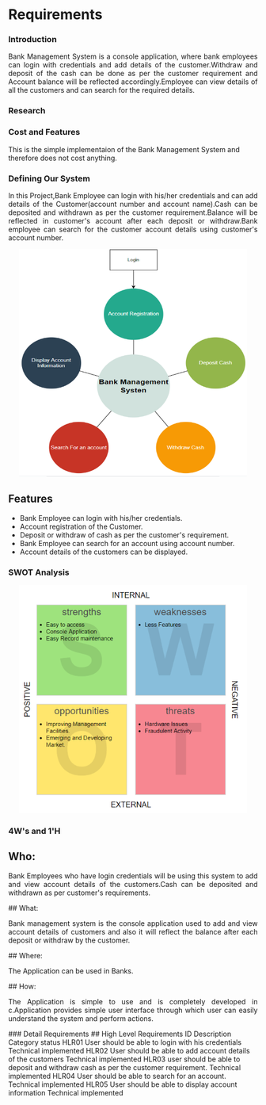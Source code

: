 # Requirements

### Introduction
<p align="justify">Bank Management System is a console application, where bank employees can login with  credentials and add details of the customer.Withdraw and deposit of the cash can be done as per the customer requirement and Account balance will be reflected accordingly.Employee can view details of all the customers and can search for the required details.</p>

### Research


### Cost and Features
This is the simple implementaion of the Bank Management System and therefore does not cost anything.

### Defining Our System
<p align="justify">In this Project,Bank Employee can login with his/her credentials and can add details of the Customer(account number and account name).Cash can be deposited and withdrawn as per the customer requirement.Balance will be reflected in customer's account after each deposit or withdraw.Bank employee can search for the customer account details using customer's account number.</p>

<p align="center">
  <img width="460" height="460" src="https://github.com/Archana-Athreya/Mini_Project/blob/63fc03bdf9458c164dc2b35d49145f96321ac417/1_Requirements/block.png">
</p>

 ## Features 
 - Bank Employee can login with his/her credentials.
 - Account registration of the Customer.
 - Deposit or withdraw of cash as per the customer's requirement.
 - Bank Employee can search for an account using account number.
 - Account details of the customers can be displayed.
 
 ### SWOT Analysis
 <p align="center">
  <img width="460" height="460" src="https://github.com/Archana-Athreya/Mini_Project/blob/63fc03bdf9458c164dc2b35d49145f96321ac417/1_Requirements/SWOT.png">
</p>

### 4W's and 1'H
## Who:
<p align="justify">Bank Employees who have login credentials will be using this system to add and view account details of the customers.Cash can be deposited and withdrawn as per customer's requirements.</p>
## What:
<p align="justify">Bank management system is the console application used to add and view account details of customers and also it will reflect the balance after each deposit or withdraw by the customer.</p> 
## Where: 
<p align="justify">The Application can be used in Banks. </p>
## How:
<p align="justify"> The Application is simple to use and is completely developed in c.Application provides simple user interface through which user can easily understand the system and perform actions.</p>
### Detail Requirements
## High Level Requirements
<tr>
    <th>ID</th>
    <th>Description</th>
    <th>Category</th>
    <th>status</th>
  </tr>
<tr>
    <td>HLR01</td>
    <td>User should be able to login with his credentials</td>
    <td>Technical</td>
    <td>implemented</td>
  </tr>
   <td>HLR02</td>
    <td>User should be able to add account details of the customers</td>
    <td>Technical</td>
    <td>implemented</td>
  </tr>
   <td>HLR03</td>
    <td>user should be able to deposit and withdraw cash as per the customer requirement.</td>
    <td>Technical</td>
    <td>implemented</td>
  </tr>
   <td>HLR04</td>
    <td>User should be able to search for an account.</td>
    <td>Technical</td>
    <td>implemented</td>
  </tr>
  <td>HLR05</td>
    <td>User should be able to display account information</td>
    <td>Technical</td>
    <td>implemented</td>
  </tr>
  
  ##

